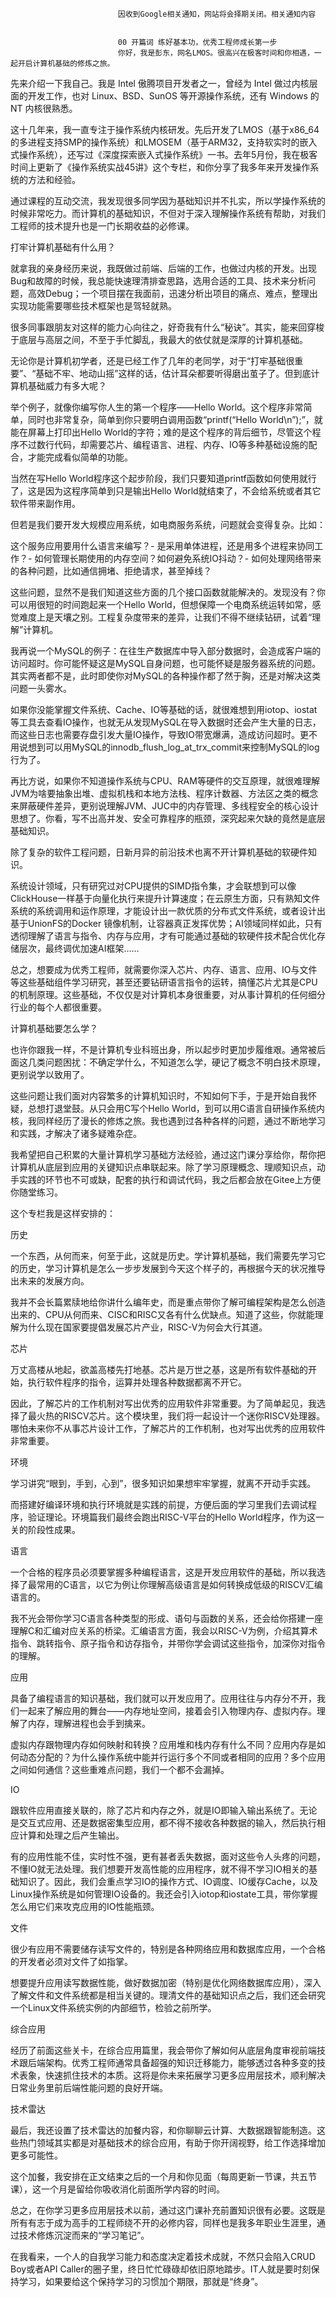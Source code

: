 
                            
                            因收到Google相关通知，网站将会择期关闭。相关通知内容
                            
                            
                            00 开篇词 练好基本功，优秀工程师成长第一步
                            你好，我是彭东，网名LMOS。很高兴在极客时间和你相遇，一起开启计算机基础的修炼之旅。

先来介绍一下我自己。我是 Intel 傲腾项目开发者之一，曾经为 Intel 做过内核层面的开发工作，也对 Linux、BSD、SunOS 等开源操作系统，还有 Windows 的 NT 内核很熟悉。

这十几年来，我一直专注于操作系统内核研发。先后开发了LMOS（基于x86_64的多进程支持SMP的操作系统）和LMOSEM（基于ARM32，支持软实时的嵌入式操作系统），还写过《深度探索嵌入式操作系统》一书。去年5月份，我在极客时间上更新了《操作系统实战45讲》这个专栏，和你分享了我多年来开发操作系统的方法和经验。

通过课程的互动交流，我发现很多同学因为基础知识并不扎实，所以学操作系统的时候非常吃力。而计算机的基础知识，不但对于深入理解操作系统有帮助，对我们工程师的技术提升也是一门长期收益的必修课。

打牢计算机基础有什么用？

就拿我的亲身经历来说，我既做过前端、后端的工作，也做过内核的开发。出现Bug和故障的时候，我总能快速理清排查思路，选用合适的工具、技术来分析问题，高效Debug；一个项目摆在我面前，迅速分析出项目的痛点、难点，整理出实现功能需要哪些技术框架也是驾轻就熟。

很多同事跟朋友对这样的能力心向往之，好奇我有什么“秘诀”。其实，能来回穿梭于底层与高层之间，不至于手忙脚乱，我最大的依仗就是深厚的计算机基础。

无论你是计算机初学者，还是已经工作了几年的老同学，对于“打牢基础很重要”、“基础不牢、地动山摇”这样的话，估计耳朵都要听得磨出茧子了。但到底计算机基础威力有多大呢？

举个例子，就像你编写你人生的第一个程序——Hello World。这个程序非常简单，同时也非常复杂，简单到你只要明白调用函数“printf(“Hello World\n”);”，就能在屏幕上打印出Hello World的字符；难的是这个程序的背后细节，尽管这个程序不过数行代码，却需要芯片、编程语言、进程、内存、IO等多种基础设施的配合，才能完成看似简单的功能。

当然在写Hello World程序这个起步阶段，我们只要知道printf函数如何使用就行了，这是因为这程序简单到只是输出Hello World就结束了，不会给系统或者其它软件带来副作用。

但若是我们要开发大规模应用系统，如电商服务系统，问题就会变得复杂。比如：


这个服务应用要用什么语言来编写？-
是采用单体进程，还是用多个进程来协同工作？-
如何管理长期使用的内存空间？如何避免系统IO抖动？-
如何处理网络带来的各种问题，比如通信拥堵、拒绝请求，甚至掉线？


这些问题，显然不是我们知道这些方面的几个接口函数就能解决的。发现没有？你可以用很短的时间跑起来一个Hello World，但想保障一个电商系统运转如常，感觉难度上是天壤之别。工程复杂度带来的差异，让我们不得不继续钻研，试着“理解”计算机。

我再说一个MySQL的例子：在往生产数据库中导入部分数据时，会造成客户端的访问超时。你可能怀疑这是MySQL自身问题，也可能怀疑是服务器系统的问题。其实两者都不是，此时即使你对MySQL的各种操作都了然于胸，还是对解决这类问题一头雾水。

如果你没能掌握文件系统、Cache、IO等基础的话，就很难想到用iotop、iostat等工具去查看IO操作，也就无从发现MySQL在导入数据时还会产生大量的日志，而这些日志也需要存盘引发大量IO操作，导致IO带宽爆满，造成访问超时。更不用说想到可以用MySQL的innodb_flush_log_at_trx_commit来控制MySQL的log行为了。

再比方说，如果你不知道操作系统与CPU、RAM等硬件的交互原理，就很难理解JVM为啥要抽象出堆、虚拟机栈和本地方法栈、程序计数器、方法区之类的概念来屏蔽硬件差异，更别说理解JVM、JUC中的内存管理、多线程安全的核心设计思想了。你看，写不出高并发、安全可靠程序的瓶颈，深究起来欠缺的竟然是底层基础知识。

除了复杂的软件工程问题，日新月异的前沿技术也离不开计算机基础的软硬件知识。

系统设计领域，只有研究过对CPU提供的SIMD指令集，才会联想到可以像ClickHouse一样基于向量化执行来提升计算速度；在云原生方面，只有熟知文件系统的系统调用和运作原理，才能设计出一款优质的分布式文件系统，或者设计出基于UnionFS的Docker 镜像机制，让容器真正发挥优势；AI领域同样如此，只有透彻理解了语言与指令、内存与应用，才有可能通过基础的软硬件技术配合优化存储层次，最终调优加速AI框架……

总之，想要成为优秀工程师，就需要你深入芯片、内存、语言、应用、IO与文件等这些基础组件学习研究，甚至还要钻研语言指令的运转，搞懂芯片尤其是CPU的机制原理。这些基础，不仅仅是对计算机本身很重要，对从事计算机的任何细分行业的每个人都很重要。

计算机基础要怎么学？

也许你跟我一样，不是计算机专业科班出身，所以起步时更加步履维艰。通常被后面这几类问题困扰：不确定学什么，不知道怎么学，硬记了概念不明白技术原理，更别说学以致用了。

这些问题让我们面对内容繁多的计算机知识时，不知如何下手，于是开始自我怀疑，总想打退堂鼓。从只会用C写个Hello World，到可以用C语言自研操作系统内核，我同样经历了漫长的修炼之旅。我也遇到过各种各样的问题，通过不断地学习和实践，才解决了诸多疑难杂症。

我希望把自己积累的大量计算机学习基础方法经验，通过这门课分享给你，帮你把计算机从底层到应用的关键知识点串联起来。除了学习原理概念、理顺知识点，动手实践的环节也不可或缺，配套的执行和调试代码，我之后都会放在Gitee上方便你随堂练习。



这个专栏我是这样安排的：

历史

一个东西，从何而来，何至于此，这就是历史。学计算机基础，我们需要先学习它的历史，学习计算机是怎么一步步发展到今天这个样子的，再根据今天的状况推导出未来的发展方向。

我并不会长篇累牍地给你讲什么编年史，而是重点带你了解可编程架构是怎么创造出来的、CPU从何而来、CISC和RISC又各有什么优缺点。知道了这些，你就能理解为什么现在国家要提倡发展芯片产业，RISC-V为何会大行其道。

芯片

万丈高楼从地起，欲盖高楼先打地基。芯片是万世之基，这是所有软件基础的开始，执行软件程序的指令，运算并处理各种数据都离不开它。

因此，了解芯片的工作机制对写出优秀的应用软件非常重要。为了简单起见，我选择了最火热的RISCV芯片。这个模块里，我们将一起设计一个迷你RISCV处理器。哪怕未来你不从事芯片设计工作，了解芯片的工作机制，也对写出优秀的应用软件非常重要。

环境

学习讲究“眼到，手到，心到”，很多知识如果想牢牢掌握，就离不开动手实践。

而搭建好编译环境和执行环境就是实践的前提，方便后面的学习里我们去调试程序，验证理论。环境篇我们最终会跑出RISC-V平台的Hello World程序，作为这一关的阶段性成果。

语言

一个合格的程序员必须要掌握多种编程语言，这是开发应用软件的基础，所以我选择了最常用的C语言，以它为例让你理解高级语言是如何转换成低级的RISCV汇编语言的。

我不光会带你学习C语言各种类型的形成、语句与函数的关系，还会给你搭建一座理解C和汇编对应关系的桥梁。汇编语言方面，我会以RISC-V为例，介绍其算术指令、跳转指令、原子指令和访存指令，并带你学会调试这些指令，加深你对指令的理解。

应用

具备了编程语言的知识基础，我们就可以开发应用了。应用往往与内存分不开，我们一起来了解应用的舞台——内存地址空间，接着会引入物理内存、虚拟内存。理解了内存，理解进程也会手到擒来。

虚拟内存跟物理内存如何映射和转换？应用堆和栈内存有什么不同？应用内存是如何动态分配的？为什么操作系统中能并行运行多个不同或者相同的应用？多个应用之间如何通信？这些重难点问题，我们一个都不会漏掉。

IO

跟软件应用直接关联的，除了芯片和内存之外，就是IO即输入输出系统了。无论是交互式应用、还是数据密集型应用，都不得不接收各种数据的输入，然后执行相应计算和处理之后产生输出。

有的应用性能不佳，实时性不强，更有甚者丢失数据，面对这些令人头疼的问题，不懂IO就无法处理。我们想要开发高性能的应用程序，就不得不学习IO相关的基础知识了。因此，我们会重点学习IO的操作方式、IO调度、IO缓存Cache，以及Linux操作系统是如何管理IO设备的。我还会引入iotop和iostate工具，带你掌握怎么用它们来攻克应用的IO性能瓶颈。

文件

很少有应用不需要储存读写文件的，特别是各种网络应用和数据库应用，一个合格的开发者必须对文件了如指掌。

想要提升应用读写数据性能，做好数据加密（特别是优化网络数据库应用），深入了解文件和文件系统都是相当关键的。理清文件的基础知识点之后，我们还会研究一个Linux文件系统实例的内部细节，检验之前所学。

综合应用

经历了前面这些关卡，在综合应用篇里，我会带你了解如何从底层角度审视前端技术跟后端架构。优秀工程师通常具备超强的知识迁移能力，能够透过各种多变的技术表象，快速抓住技术的本质。这将是你未来拓展学习更多应用层技术，顺利解决日常业务里前后端性能问题的良好开端。

技术雷达

最后，我还设置了技术雷达的加餐内容，和你聊聊云计算、大数据跟智能制造。这些热门领域其实都是对基础技术的综合应用，有助于你开阔视野，给工作选择增加更多可能性。

这个加餐，我安排在正文结束之后的一个月和你见面（每周更新一节课，共五节课），这一个月是留给你吸收消化前面所学内容的时间。

总之，在你学习更多应用层技术以前，通过这门课补充前置知识很有必要。这既是所有有志于成为高手的工程师绕不开的必修内容，同样也是我多年职业生涯里，通过技术修炼沉淀而来的“学习笔记”。

在我看来，一个人的自我学习能力和态度决定着技术成就，不然只会陷入CRUD Boy或者API Caller的圈子里，终日忙忙碌碌却依旧原地踏步。IT人就是要时刻保持学习，如果要给这个保持学习的习惯加个期限，那就是“终身”。

                        
                        
                            